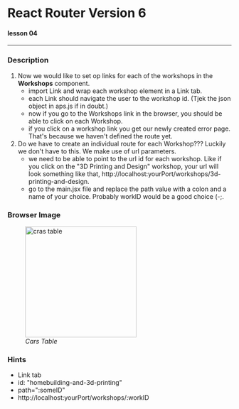 # React Router Version 6
#### lesson 04
***


### Description

1. Now we would like to set op links for each of the workshops in the **Workshops** component.
   - import Link and wrap each workshop element in a Link tab.
   - each Link should navigate the user to the workshop id. (Tjek the json object in aps.js if in doubt.)
   - now if you go to the Workshops link in the browser, you should be able to click on each Workshop.
   - if you click on a workshop link you get our newly created error page. That's because we haven't defined the route yet.
2. Do we have to create an individual route for each Workshop??? Luckily we don't have to this. We make use of url parameters.
   - we need to be able to point to the url id for each workshop. Like if you click on the "3D Printing and Design" workshop, your url will
   look something like that, http://localhost:yourPort/workshops/3d-printing-and-design.
   - go to the main.jsx file and replace the path value with a colon and a name of your choice. Probably workID would be a good choice (-;.



### Browser Image

<figure>
    <img src ="src/assets/"
         alt ="cras table"
         width ="250"
         height ="250">
    <figcaption><em>Cars Table</em></figcaption>
</figure>

### Hints
- Link tab
- id: "homebuilding-and-3d-printing"
- path=":someID"
- http://localhost:yourPort/workshops/:workID











